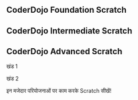 ## CoderDojo Foundation Scratch

## CoderDojo Intermediate Scratch

## CoderDojo Advanced Scratch

खंड 1

खंड 2

इन मजेदार परियोजनाओं पर काम करके Scratch सीखें!